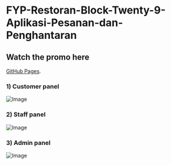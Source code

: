 # FYP-Restoran-Block-Twenty-9-Aplikasi-Pesanan-dan-Penghantaran

## Watch the promo here

[GitHub Pages](https://www.youtube.com/watch?v=MXFrId5Nyhg).

### 1) Customer panel

![Image](asas)

### 2) Staff panel

![Image](asasas)

### 3) Admin panel

![Image](asasa)
